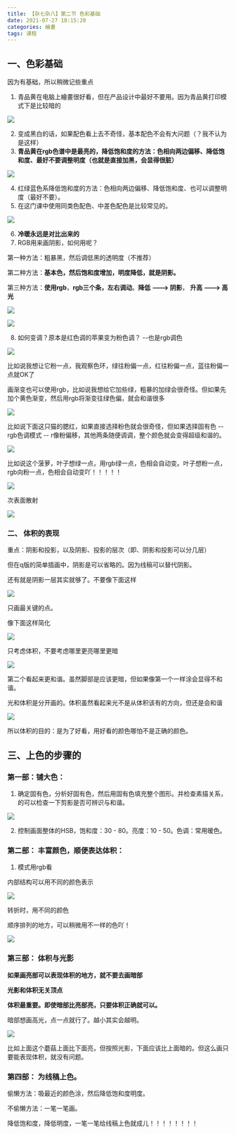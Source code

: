 ```yaml
---
title: 【杂七杂八】第二节 色彩基础
date: 2021-07-27 18:15:20
categories: 繪畫
tags: 课程
---
```


## 一、色彩基础

因为有基础，所以稍微记些重点

1. 青品黄在电脑上繪畫很好看，但在产品设计中最好不要用。因为青品黄打印模式下是比较暗的

![](/images/image-20230701202533286.png)

2. 变成黑白的话，如果配色看上去不奇怪，基本配色不会有大问题（？我不认为是这样）
3. **青品黄在rgb色谱中是最亮的，降低饱和度的方法：色相向两边偏移、降低饱和度、最好不要调整明度（也就是直接加黑，会显得很脏）**

![](/images/image-20230701203726686.png)

4. 红绿蓝色系降低饱和度的方法：色相向两边偏移、降低饱和度、也可以调整明度（最好不要）。
5. 在这门课中使用同类色配色、中差色配色是比较常见的。

![](/images/image-20230701205224098.png)

6. **冷暖永远是对比出来的**
7. RGB用来画阴影，如何用呢？

第一种方法：粗暴黑，然后调低黑的透明度（不推荐）

第二种方法：**基本色，然后饱和度增加，明度降低，就是阴影。**

第三种方法：**使用rgb**，**rgb三个条，左右调动**。**降低 ---> 阴影**， **升高 ---> 高光**

![](/images/image-20230701210539455.png)

![](/images/image-20230701210814820.png)

8. 如何变调？原本是红色调的苹果变为粉色调？ --也是rgb调色

![](/images/image-20230701211512418.png)

比如说我想让它粉一点，我观察色环，绿往粉偏一点，红往粉偏一点，蓝往粉偏一点就OK了

画渐变也可以使用rgb，比如说我想给它加些绿，粗暴的加绿会很奇怪。但如果先加个黄色渐变，然后用rgb将渐变往绿色偏，就会和谐很多

![](/images/image-20230701212105351.png)

比如说下面这只猫的腮红，如果直接选择粉色就会很奇怪，但如果选择固有色 -- rgb色调模式 -- r像粉偏移，其他两条随便调调，整个颜色就会变得超级和谐的。

![](/images/image-20230701212459293.png)

比如说这个菠萝，叶子想绿一点，用rgb绿一点，色相会自动变。叶子想粉一点，rgb向粉一点，色相会自动变吖！！！！！

![](/images/image-20230701212848961.png)

次表面散射

![](/images/image-20230701214840879.png)

### 二、 体积的表现

重点：阴影和投影，以及阴影、投影的层次（即、阴影和投影可以分几层）

但在q版的简单插画中，阴影是可以省略的。因为线稿可以替代阴影。

还有就是阴影一层其实就够了。不要像下面这样

![](/images/image-20230701220842768.png)

只画最关键的点。

像下面这样简化

![](/images/image-20230701221151459.png)

只考虑体积，不要考虑哪里更亮哪里更暗

![](/images/image-20230701222552868.png)

第二个看起来更和谐。虽然脚部是应该更暗，但如果像第一个一样涂会显得不和谐。

光和体积是分开画的。体积虽然看起来光不是从体积该有的方向，但还是会和谐

![](/images/image-20230701222748407.png)

所以体积的目的：是为了好看，用好看的颜色哪怕不是正确的颜色。

## 三、上色的步骤的

### 第一部：铺大色：

1. 确定固有色，分析好固有色，然后用固有色填充整个图形。并检查素描关系，的可以检查一下剪影是否可辨识与和谐。

![](/images/image-20230701231223503.png)

2. 控制画面整体的HSB，饱和度：30 - 80。亮度：10 - 50。色调：常用暖色。

### 第二部： 丰富颜色，顺便表达体积：

1. 模式用rgb看

内部结构可以用不同的颜色表示

![](/images/image-20230701231917408.png)

转折时，用不同的颜色

顺序排列的地方，可以稍微用不一样的色吖！

![](/images/image-20230701232336835.png)

### 第三部： 体积与光影

**如果画亮部可以表现体积的地方，就不要去画暗部**

**光影和体积无关顶点**

**体积最重要。即使暗部比亮部亮，只要体积正确就可以。**

暗部想画高光，点一点就行了。越小其实会越明。

![](/images/image-20230701233111392.png)

比如上面这个蘑菇上面比下面亮，但按照光影，下面应该比上面暗的。但这么画只要能表现体积，就没有问题。

### 第四部： 为线稿上色。

偷懒方法：吸最近的颜色涂，然后降低饱和度明度。

不偷懒方法：一笔一笔画。

降低饱和度，降低明度，一笔一笔给线稿上色就成儿！！！！！！！！